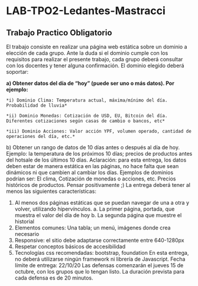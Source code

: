 # LAB-TPO2-Ledantes-Mastracci
## Trabajo Practico Obligatorio

El trabajo consiste en realizar una página web estática sobre un dominio a elección de cada grupo. Ante la duda si el dominio cumple con los requisitos para realizar el presente trabajo, cada grupo deberá consultar con los docentes y tener alguna confirmación.
El dominio elegido deberá soportar:

**a) Obtener datos del día de “hoy” (puede ser uno o más datos). Por ejemplo:**

    *i) Dominio Clima: Temperatura actual, máxima/mínimo del día. Probabilidad de lluvia*

    *ii) Dominio Monedas: Cotización de USD, EU, Bitcoin del día. Diferentes cotizaciones según casas de cambio o bancos, etc*

    *iii) Dominio Acciones: Valor acción YPF, volumen operado, cantidad de operaciones del día, etc.*

b) Obtener un rango de datos de 10 días antes o después al día de hoy. Ejemplo: la temperatura de los próximos 10 días; precios de productos antes del hotsale de los últimos 10 días. Aclaración: para esta entrega, los datos deben estar de manera estática en las páginas, no hace falta que sean dinámicos ni que cambien al cambiar los días.
Ejemplos de dominios podrían ser: El clima, Cotización de monedas o acciones, etc. Precios históricos de productos. Pensar positivamente ;) La entrega deberá tener al menos las siguientes características:
1. Al menos dos páginas estáticas que se puedan navegar de una a otra y volver, utilizando hipervínculos.
a. La primer página, portada, que muestra el valor del día de hoy
b. La segunda página que muestre el historial
2. Elementos comunes: Una tabla; un menú, imágenes donde crea necesario
3. Responsive: el sitio debe adaptarse correctamente entre 640-1280px
4. Respetar conceptos básicos de accesibilidad
5. Tecnologías css recomendadas: bootstrap, foundation
En esta entrega, no deberá utilizarse ningún framework ni librería de Javascript. Fecha límite de entrega: 22/10/20
Las defensas comenzarán el jueves 15 de octubre, con los grupos que lo tengan listo. La duración prevista para cada defensa es de 20 minutos.
